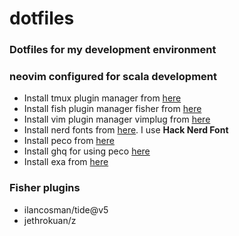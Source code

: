# dotfiles
### Dotfiles for my development environment
### neovim configured for scala development

- Install tmux plugin manager from [here](https://github.com/tmux-plugins/tpm)
- Install fish plugin manager fisher from [here](https://github.com/jorgebucaran/fisher)
- Install vim plugin manager  vimplug from [here](https://github.com/junegunn/vim-plug)
- Install nerd fonts from [here](https://github.com/ryanoasis/nerd-fonts). I use **Hack Nerd Font**
- Install peco from [here](https://github.com/peco/peco)
- Install ghq for using peco [here](https://github.com/x-motemen/ghq)
- Install exa from [here](https://github.com/ogham/exa)

### Fisher plugins
- ilancosman/tide@v5
- jethrokuan/z

